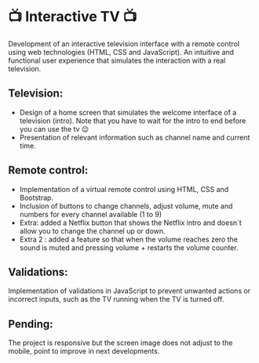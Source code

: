 # 📺 Interactive TV 📺

Development of an interactive television interface with a remote control using web technologies  (HTML, CSS and JavaScript). An intuitive and functional user experience that simulates the interaction with a real television.


## Television:

- Design of a home screen that simulates the welcome interface of a television (intro). Note that you have to wait for the intro to end before you can use the tv 😉
- Presentation of relevant information such as channel name and current time.

## Remote control:

- Implementation of a virtual remote control using HTML, CSS and Bootstrap.
- Inclusion of buttons to change channels, adjust volume, mute and numbers for every channel available (1 to 9)
- Extra: added a Netflix button that shows the Netflix intro and doesn´t allow you to change the channel up or down.
- Extra 2 : added a feature so that when the volume reaches zero the sound is muted and pressing volume + restarts the volume counter.

## Validations:

Implementation of validations in JavaScript to prevent unwanted actions or incorrect inputs, such as the TV running when the TV is turned off.

## Pending: 
The project is responsive but the screen image does not adjust to the mobile, point to improve in next developments.